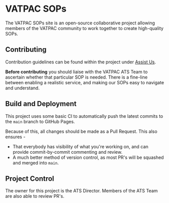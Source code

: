 # VATPAC SOPs

The VATPAC SOPs site is an open-source collaborative project allowing members of the VATPAC community to work together to create high-quality SOPs.

## Contributing

Contribution guidelines can be found within the project under [Assist Us](https://vatpac-technology.github.io/sops/assist-us/). 

**Before contributing** you should liaise with the VATPAC ATS Team to ascertain whether that particular SOP is needed. There is a fine-line between enabling a realistic service, and making our SOPs easy to navigate and understand.  

## Build and Deployment

This project uses some basic CI to automatically push the latest commits to the `main` branch to GitHub Pages. 

Because of this, all changes should be made as a Pull Request. This also ensures - 
  * That everybody has visibility of what you're working on, and can provide commit-by-commit commenting and review.
  * A much better method of version control, as most PR's will be squashed and merged into `main`.

## Project Control

The owner for this project is the ATS Director. Members of the ATS Team are also able to review PR's.
